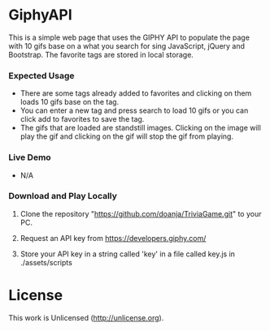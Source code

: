 # GiphyAPI

This is a simple web page that uses the GIPHY API to populate the page with 10 gifs base on a what you search for sing JavaScript, jQuery and Bootstrap. The favorite tags are stored in local storage.

### Expected Usage

- There are some tags already added to favorites and clicking on them loads 10 gifs base on the tag.
- You can enter a new tag and press search to load 10 gifs or you can click add to favorites to save the tag.
- The gifs that are loaded are standstill images. Clicking on the image will play the gif and clicking on the gif will stop the gif from playing.

### Live Demo

- N/A

### Download and Play Locally

1. Clone the repository "https://github.com/doanja/TriviaGame.git" to your PC.

2. Request an API key from https://developers.giphy.com/

3. Store your API key in a string called 'key' in a file called key.js in ./assets/scripts

# License

This work is Unlicensed (http://unlicense.org).
